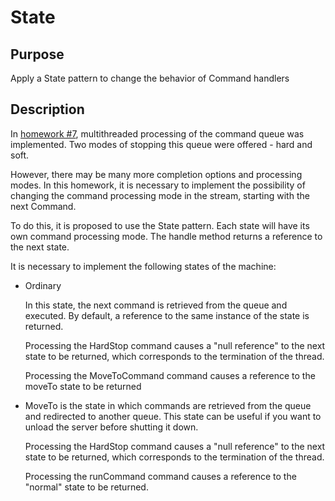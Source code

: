 # State

## Purpose
Apply a State pattern to change the behavior of Command handlers
## Description
In [homework #7](../07-concurrent-command-execution), multithreaded processing of the command queue was implemented. Two modes of stopping this queue were offered - hard and soft.

However, there may be many more completion options and processing modes. In this homework, it is necessary to implement the possibility of changing the command processing mode in the stream, starting with the next Command.

To do this, it is proposed to use the State pattern. Each state will have its own command processing mode. The handle method returns a reference to the next state.

It is necessary to implement the following states of the machine:

- Ordinary

  In this state, the next command is retrieved from the queue and executed. By default, a reference to the same instance of the state is returned.
  
  Processing the HardStop command causes a "null reference" to the next state to be returned, which corresponds to the termination of the thread.
  
  Processing the MoveToCommand command causes a reference to the moveTo state to be returned

- MoveTo is the state in which commands are retrieved from the queue and redirected to another queue. This state can be useful if you want to unload the server before shutting it down.
  
  Processing the HardStop command causes a "null reference" to the next state to be returned, which corresponds to the termination of the thread.
  
  Processing the runCommand command causes a reference to the "normal" state to be returned.
